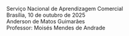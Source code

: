 Serviço Nacional de Aprendizagem Comercial  
Brasília, 10 de outubro de 2025  
Anderson de Matos Guimarães  
Professor: Moisés Mendes de Andrade

# 
